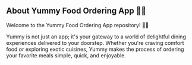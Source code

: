 ## About Yummy Food Ordering App 🍔🍰

Welcome to the Yummy Food Ordering App repository! 🌮🎉

Yummy is not just an app; it's your gateway to a world of delightful dining experiences delivered to your doorstep. Whether you're craving comfort food or exploring exotic cuisines, Yummy makes the process of ordering your favorite meals simple, quick, and enjoyable.
